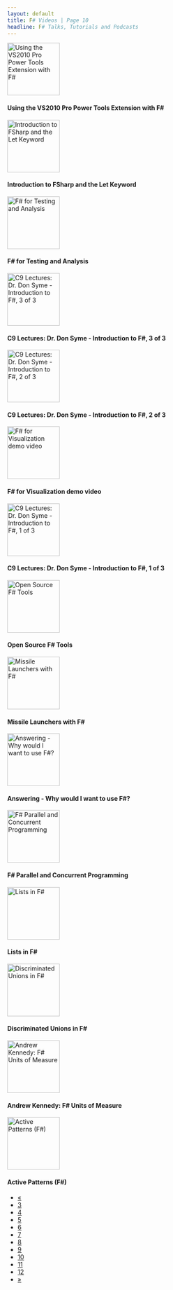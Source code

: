 ```yaml
---
layout: default
title: F# Videos | Page 10
headline: F# Talks, Tutorials and Podcasts
---
```


<div>
  <div class="row">
    <div class="col-md-4">
      <div style="border: none;">
        <a href="http://msdn.microsoft.com/en-us/vstudio/ff742849" class="thumbnail">
          <img src="http://i.msdn.microsoft.com/ff742849.vs2010_150x113(en-us).jpg" alt="Using the VS2010 Pro Power Tools Extension with F#" style="height: 120px;" />
        </a>
        <div class="caption">
          <h4>Using the VS2010 Pro Power Tools Extension with F#</h4>
        </div>
      </div>
    </div>
    <div class="col-md-4">
      <div style="border: none;">
        <a href="http://msdn.microsoft.com/en-us/ee681481.aspx" class="thumbnail">
          <img src="http://i.msdn.microsoft.com/ff759495.flk_150x113(en-us).jpg" alt="Introduction to FSharp and the Let Keyword" style="height: 120px;" />
        </a>
        <div class="caption">
          <h4>Introduction to FSharp and the Let Keyword</h4>
        </div>
      </div>
    </div>
    <div class="col-md-4">
      <div style="border: none;">
        <a href="http://vimeo.com/47220570" class="thumbnail">
          <img src="http://b.vimeocdn.com/ts/328/748/328748790_295.jpg" alt="F# for Testing and Analysis" style="height: 120px;" />
        </a>
        <div class="caption">
          <h4>F# for Testing and Analysis</h4>
        </div>
      </div>
    </div>
  </div>
  <div class="row">
    <div class="col-md-4">
      <div style="border: none;">
        <a href="http://channel9.msdn.com/Series/C9-Lectures-Dr-Don-Syme-Introduction-to-F-/C9-Lectures-Dr-Don-Syme-Introduction-to-F-3-of-3" class="thumbnail">
          <img src="http://ecn.channel9.msdn.com/o9/previewImages/220/529500_220x165.jpg" alt="C9 Lectures: Dr. Don Syme - Introduction to F#, 3 of 3" style="height: 120px;" />
        </a>
        <div class="caption">
          <h4>C9 Lectures: Dr. Don Syme - Introduction to F#, 3 of 3</h4>
        </div>
      </div>
    </div>
    <div class="col-md-4">
      <div style="border: none;">
        <a href="http://channel9.msdn.com/Series/C9-Lectures-Dr-Don-Syme-Introduction-to-F-/C9-Lectures-Dr-Don-Syme-Introduction-to-F-2-of-3" class="thumbnail">
          <img src="http://ecn.channel9.msdn.com/o9/ch9/0/1/7/6/2/5/C9LecturesDonSymeFSharpP2_512_ch9.png" alt="C9 Lectures: Dr. Don Syme - Introduction to F#, 2 of 3" style="height: 120px;" />
        </a>
        <div class="caption">
          <h4>C9 Lectures: Dr. Don Syme - Introduction to F#, 2 of 3</h4>
        </div>
      </div>
    </div>
    <div class="col-md-4">
      <div style="border: none;">
        <a href="http://www.youtube.com/watch?v=YYQya5c5L-M" class="thumbnail">
          <img src="http://i2.ytimg.com/vi/YYQya5c5L-M/mqdefault.jpg" alt="F# for Visualization demo video" style="height: 120px;" />
        </a>
        <div class="caption">
          <h4>F# for Visualization demo video</h4>
        </div>
      </div>
    </div>
  </div>
  <div class="row">
    <div class="col-md-4">
      <div style="border: none;">
        <a href="http://channel9.msdn.com/Series/C9-Lectures-Dr-Don-Syme-Introduction-to-F-/C9-Lectures-Dr-Don-Syme-Introduction-to-F-1-of-3" class="thumbnail">
          <img src="http://ecn.channel9.msdn.com/o9/previewImages/220/512054_220x165.jpg" alt="C9 Lectures: Dr. Don Syme - Introduction to F#, 1 of 3" style="height: 120px;" />
        </a>
        <div class="caption">
          <h4>C9 Lectures: Dr. Don Syme - Introduction to F#, 1 of 3</h4>
        </div>
      </div>
    </div>
    <div class="col-md-4">
      <div style="border: none;">
        <a href="http://vimeo.com/47519741" class="thumbnail">
          <img src="http://b.vimeocdn.com/ts/329/623/329623965_295.jpg" alt="Open Source F# Tools" style="height: 120px;" />
        </a>
        <div class="caption">
          <h4>Open Source F# Tools</h4>
        </div>
      </div>
    </div>
    <div class="col-md-4">
      <div style="border: none;">
        <a href="http://channel9.msdn.com/coding4fun/blog/Missile-Launchers-with-F" class="thumbnail">
          <img src="http://ecn.channel9.msdn.com/o9/c4f/images/9953075_220.jpg" alt="Missile Launchers with F#" style="height: 120px;" />
        </a>
        <div class="caption">
          <h4>Missile Launchers with F#</h4>
        </div>
      </div>
    </div>
  </div>
  <div class="row">
    <div class="col-md-4">
      <div style="border: none;">
        <a href="http://vimeo.com/47521955" class="thumbnail">
          <img src="http://b.vimeocdn.com/ts/329/637/329637474_295.jpg" alt="Answering - Why would I want to use F#?" style="height: 120px;" />
        </a>
        <div class="caption">
          <h4>Answering - Why would I want to use F#?</h4>
        </div>
      </div>
    </div>
    <div class="col-md-4">
      <div style="border: none;">
        <a href="http://vimeo.com/8493636" class="thumbnail">
          <img src="http://b.vimeocdn.com/ts/397/379/39737997_295.jpg" alt="F# Parallel and Concurrent Programming" style="height: 120px;" />
        </a>
        <div class="caption">
          <h4>F# Parallel and Concurrent Programming</h4>
        </div>
      </div>
    </div>
    <div class="col-md-4">
      <div style="border: none;">
        <a href="http://channel9.msdn.com/Blogs/kmcgrath/Lists-in-FSharp" class="thumbnail">
          <img src="http://ecn.channel9.msdn.com/o9/previewImages/220/505338_220x165.jpg" alt="Lists in F#" style="height: 120px;" />
        </a>
        <div class="caption">
          <h4>Lists in F#</h4>
        </div>
      </div>
    </div>
  </div>
  <div class="row">
    <div class="col-md-4">
      <div style="border: none;">
        <a href="http://channel9.msdn.com/Blogs/kmcgrath/Discriminated-Unions-in-FSharp" class="thumbnail">
          <img src="http://ecn.channel9.msdn.com/o9/ch9/3/8/8/3/0/5/DiscriminatedUnions_512_ch9.png" alt="Discriminated Unions in F#" style="height: 120px;" />
        </a>
        <div class="caption">
          <h4>Discriminated Unions in F#</h4>
        </div>
      </div>
    </div>
    <div class="col-md-4">
      <div style="border: none;">
        <a href="http://channel9.msdn.com/Blogs/Charles/Andrew-Kennedy-F-Units-of-Measure" class="thumbnail">
          <img src="http://ecn.channel9.msdn.com/o9/previewImages/220/488754_220x165.jpg" alt="Andrew Kennedy: F# Units of Measure" style="height: 120px;" />
        </a>
        <div class="caption">
          <h4>Andrew Kennedy: F# Units of Measure</h4>
        </div>
      </div>
    </div>
    <div class="col-md-4">
      <div style="border: none;">
        <a href="http://channel9.msdn.com/Blogs/kmcgrath/Active-Patterns-F" class="thumbnail">
          <img src="http://ecn.channel9.msdn.com/o9/previewImages/220/477130_220x165.jpg" alt="Active Patterns (F#)" style="height: 120px;" />
        </a>
        <div class="caption">
          <h4>Active Patterns (F#)</h4>
        </div>
      </div>
    </div>
  </div>
  <div>
    <ul class="pagination">
      <li>
        <a href="9">«</a>
      </li>
      <li>
        <a href="3">3</a>
      </li>
      <li>
        <a href="4">4</a>
      </li>
      <li>
        <a href="5">5</a>
      </li>
      <li>
        <a href="6">6</a>
      </li>
      <li>
        <a href="7">7</a>
      </li>
      <li>
        <a href="8">8</a>
      </li>
      <li>
        <a href="9">9</a>
      </li>
      <li class="active">
        <a href="10">10</a>
      </li>
      <li>
        <a href="11">11</a>
      </li>
      <li>
        <a href="12">12</a>
      </li>
      <li>
        <a href="11">»</a>
      </li>
    </ul>
  </div>
</div>
